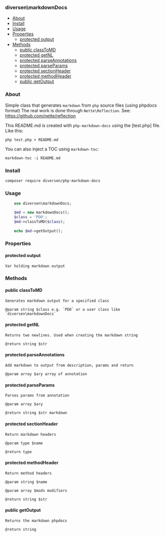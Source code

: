 ### diversen\markdownDocs

<!-- toc -->

- [About](#about)
- [Install](#install)
- [Usage](#usage)
- [Properties](#properties)
  * [protected output](#protected-output)
- [Methods](#methods)
  * [public classToMD](#public-classtomd)
  * [protected getNL](#protected-getnl)
  * [protected parseAnnotations](#protected-parseannotations)
  * [protected parseParams](#protected-parseparams)
  * [protected sectionHeader](#protected-sectionheader)
  * [protected methodHeader](#protected-methodheader)
  * [public getOutput](#public-getoutput)

<!-- tocstop -->

### About

Simple class that generates `markdown` from `php` source files (using phpdocs format)
The real work is done through `Nette\Reflection`. See: https://github.com/nette/reflection

This README.md is created with `php-markdown-docs` using the [test.php] file. Like this:

    php test.php > README.md

You can also inject a TOC using `markdown-toc`: 
    
    markdown-toc -i README.md 

### Install

    composer require diversen/php-markdown-docs

### Usage
~~~php
    use diversen\markdownDocs;

    $md = new markdownDocs();
    $class = 'PDO';
    $md->classToMD($class);
     
    echo $md->getOutput();
~~~

### Properties

#### protected output 

    Var holding markdown output

### Methods

#### public classToMD 

    Generates markdown output for a specified class

    @param string $class e.g. `PDO` or a user class like `diversen\markdownDocs`

#### protected getNL 

    Returns two newlines. Used when creating the markdown string

    @return string $str

#### protected parseAnnotations 

    Add markdown to output from description, params and return

    @param array $ary array of annotation

#### protected parseParams 

    Parses params from annotation

    @param array $ary

    @return string $str markdown

#### protected sectionHeader 

    Return markdown headers

    @param type $name

    @return type

#### protected methodHeader 

    Return method headers

    @param string $name

    @param array $mods modifiers

    @return string $str

#### public getOutput 

    Returns the markdown phpdocs

    @return string

